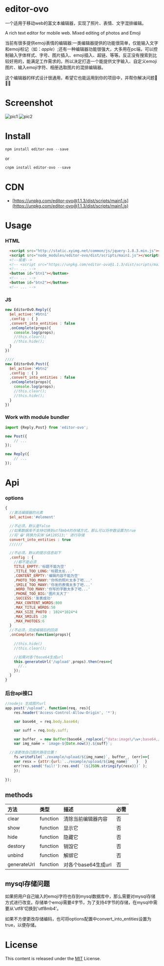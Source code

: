 #    editor-ovo
一个适用于移动web的富文本编辑器，实现了照片、表情、文字混排编辑。

A rich text editor for mobile web. Mixed editing of photos and Emoji

当前有很多提供emoji表情的编辑器:一类编辑器提供的功能很简单，仅能输入文字和emoji标记（如：$apple$）;还有一种编辑器功能很强大，大多用在pc端，可以控制输入字体样式、字号、图片插入、emoji插入、超链、等等。反正没有搜索到比较好用的，能满足工作需求的。所以决定打造一个能提供文字输入、自定义emoji图片、输入emoji字符、相册选取图片的混排编辑器。

这个编辑器的样式设计很通用，希望它也能运用到你的项目中，并帮你解决问题:lollipop::lollipop::lollipop:


# Screenshot

![pic1](https://github.com/dwqdaiwenqi/readme-img/raw/master/pic1.jpg)
![pic2](https://github.com/dwqdaiwenqi/readme-img/raw/master/pic2.jpg)

# Install

```js
npm install editor-ovo --save
```
or

```js
cnpm install editor-ovo --save
```

# CDN
* [https://unpkg.com/editor-ovo@1.1.3/dist/scripts/main1.js](https://unpkg.com/editor-ovo@1.1.3/dist/scripts/main1.js)


# Usage
### HTML
```html
  <script src="http://static.xyimg.net/common/js/jquery-1.8.3.min.js"></script>
  <script src="node_modules/editor-ovo/dist/scripts/main1.js"></script>
  <!--或者-->
  <!-- <script src="https://unpkg.com/editor-ovo@1.1.3/dist/scripts/main1.js"></script> -->
  <!-- ... -->
  <button id="btn1"></button>
  <!-- ... -->
  <button id="btn2"></button>
  <!-- ... -->
```
### JS
```js
new EditorOvO.Reply({
  $el_active:'#btn1'
  ,config : { }
  ,convert_into_entities : false
  ,onComplete(props){
    console.log(props);
    //this.clear();
    //this.hide();
  }
})

////
new EditorOvO.Post({
  $el_active:'#btn2'
  ,config : { }
  ,convert_into_entities : false
  ,onComplete(props){
    console.log(props);
    //this.clear();
    //this.hide();
  }
})
```
### Work with module bundler

```js
import {Reply,Post} from 'editor-ovo';

new Post({
    // ...
});

new Reply({
    // ...
});

```

# Api
### options
```js
{
  //激活编辑器的元素
  $el_active:'#element'

  //不必须，默认是false
  //如果数据库不支持切换到utf8mb4的存储方式，那么可以将参数设置为true
  //将'😁'转换为实体'&#128513;' 进行存储
  convert_into_entities : true
  //////

  //不必须，默认的提示信息如下
  ,config : {
    //都不是必须
    TITLE_EMPTY:'标题不能为空'
    ,TITLE_TOO_LONG:'标题太长...'
    ,CONTENT_EMPTY:'编辑内容不能为空'
    ,PHOTO_TOO_MANY:'你传的照片太多了吧...'
    ,SMILE_TOO_MANY:'你发的表情太多了吧...'
    ,WORD_TOO_MANY:'你写的字数太多了吧...'
    ,PHONE_TOO_BIG:'图片太大了'
    ,SUCCESS:'发表成功'
    ,MAX_CONTENT_WORDS:800
    ,MAX_TITLE_WORDS:50
    ,MAX_SIZE_PHOTO : 1024*1024*4
    ,MAX_SMILES :20
    ,MAX_PHOTOES:6
  }
  //不必须，完成编辑后的回调
  ,onComplete:function(props){
    
    //this.hide()
    //this.clear();

    //如需对各个base64生成url
    this.generateUrl('/upload',props).then(res=>{
      //..
    });
  }
}

```
### 后台api接口
```js
//nodejs 生成图片url 
app.post('/upload', function(req, res){
	res.header('Access-Control-Allow-Origin', '*');

	var base64_ = req.body.base64;

	var suff = req.body.suff;

	var buffer_ = new Buffer(base64_.replace(/^data:image\/\w+;base64,/, ''), 'base64');
	var img_name = `image-${Date.now()}.${suff}`;

  //请更改自己图片路径位置！
	fs.writeFile(`./example/upload/${img_name}`, buffer_, (err)=>{
    var resx = {attr:{url:`../example/upload/${img_name}`	}	}
    err?res.send('fail!'):res.end( `(${JSON.stringify(resx)})` );
	});
 
});

```


## methods
| 方法     | 类型     | 描述 | 必需 | 
| :------------- | :------------- | :------------- | :------------- | 
| clear         | function      | 清除当前编辑器内容 | 否 | 
| show         | function      | 显示它 | 否 | 
| hide         | function      | 隐藏它 | 否 | 
| destory         | function      | 销毁它 | 否 | 
| unbind         | function      | 解绑它 | 否 | 
| generateUrl     | function      | 对各个base64生成url | 否 |

## mysql存储问题
如果把用户自己输入的emoji字符也存到mysql数据库中，那么需要对mysql存储方式进行改变。存储单个emoji需要4字节，为了支持4字节的存储，在mysql中需要从'utf8'切换到'utf8mb4'。

如果不方便更改存储编码，也可将options配置中convert_into_entities设置为true，以便存储。


# License
This content is released under the [MIT](http://opensource.org/licenses/MIT) License.
